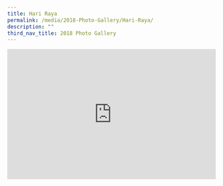 ```yaml
---
title: Hari Raya
permalink: /media/2018-Photo-Gallery/Hari-Raya/
description: ""
third_nav_title: 2018 Photo Gallery
---
```

<iframe allowfullscreen="true" height="299" width="480" frameborder="0" src="https://docs.google.com/presentation/d/e/2PACX-1vTLBtWXSDdhaB_taSt_LeB1IJjrSVeijtG3Cq4W3TKUg8PGLX-PS3pa5hExkTHkgjJGM2ibQeG-HmWj/embed?start=false&amp;loop=false&amp;delayms=3000"></iframe>